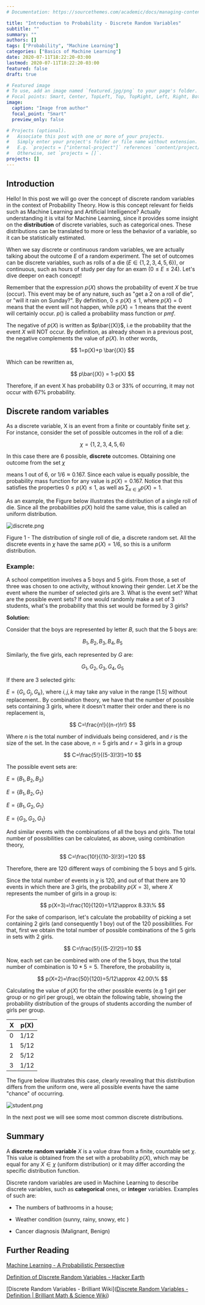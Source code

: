 ```yaml
---
# Documentation: https://sourcethemes.com/academic/docs/managing-content/

title: "Introduction to Probability - Discrete Random Variables"
subtitle: ""
summary: ""
authors: []
tags: ["Probability", "Machine Learning"]
categories: ["Basics of Machine Learning"]
date: 2020-07-11T18:22:20-03:00
lastmod: 2020-07-11T18:22:20-03:00
featured: false
draft: true

# Featured image
# To use, add an image named `featured.jpg/png` to your page's folder.
# Focal points: Smart, Center, TopLeft, Top, TopRight, Left, Right, BottomLeft, Bottom, BottomRight.
image:
  caption: "Image from author"
  focal_point: "Smart"
  preview_only: false

# Projects (optional).
#   Associate this post with one or more of your projects.
#   Simply enter your project's folder or file name without extension.
#   E.g. `projects = ["internal-project"]` references `content/project/deep-learning/index.md`.
#   Otherwise, set `projects = []`.
projects: []
---
```


## Introduction

Hello! In this post we will go over the concept of discrete random variables in the context of Probability Theory. How is this concept relevant for fields such as Machine Learning and Artificial Intelligence? Actually understanding it is vital for Machine Learning, since it provides some insight on the **distribution** of discrete variables, such as categorical ones. These distributions can be translated to more or less the behavior of a variable, so it can be statistically estimated.

When we say discrete or continuous random variables, we are actually talking about the outcome $E$ of a random experiment. The set of outcomes can be discrete variables, such as rolls of a die ($E \in \{ 1,2,3,4,5,6\}$), or continuous, such as hours of study per day for an exam ($0 \leq E \leq 24$). Let's dive deeper on each concept!

Remember that the expression $p(X)$ shows the probability of event $X$ be true (occur). This event may be of any nature, such as "get a 2 on a roll of die", or "will it rain on Sunday?". By definition, $0 \leq p(X) \leq 1$, where $p(X) = 0$ means that the event will not happen, while $p(X) = 1$ means that the event will certainly occur. $p()$ is called a probability mass function or *pmf*.

The negative of $p(X)$ is written as $p\bar{(X)}$, i.e the probability that the event $X$ will NOT occur. By definition, as already shown in a previous post, the negative complements the value of $p(X)$. In other words,

$$
1=p(X)+p \bar{(X)}
$$

Which can be rewritten as,

$$
p\bar{(X)} = 1-p(X)
$$

Therefore, if an event X has probability $0.3$ or $33\%$ of occurring, it may not occur with $67\%$ probability.

## Discrete random variables

As a discrete variable, X is an event from a finite or countably finite set $\chi$. For instance, consider the set of possible outcomes in the roll of a die:

$$
\chi = \{ 1,2,3,4,5,6\}
$$

In this case there are 6 possible, **discrete** outcomes. Obtaining one outcome from the set $\chi$

means 1 out of 6, or $1/6 \approx 0.167$. Since each value is equally possible, the probability mass function for any value is $p(X)=0.167$. Notice that this satisfies the properties $0 \leq p(X) \leq 1$, as well as $\sum_{x \in \chi}p(X)=1$.

As an example, the Figure below illustrates the distribution of a single roll of die. Since all the probabilities $p(X)$ hold the same value, this is called an uniform distribution.



![discrete.png](C:\Users\eruss\Documents\website\academic-kickstart\content\post\probability\drafts\discrete_dist\discrete\discrete.png)

Figure 1 - The distribution of single roll of die, a discrete random set. All the discrete events in $\chi$ have the same $p(X)=1/6$, so this is a uniform distribution.

### Example:

A school competition involves a 5 boys and 5 girls. From those, a set of three was chosen to one activity, without knowing their gender. Let $X$ be the event where the number of selected girls are 3. What is the event set? What are the possible event sets? If one would randomly make a set of 3 students, what's the probability that this set would be formed by 3 girls?

**Solution:**

Consider that the boys are represented by letter $B$, such that the 5 boys are:

$$
B_1,B_2,B_3,B_4,B_5
$$

Similarly, the five girls, each represented by $G$ are:

$$
G_1,G_2,G_3,G_4,G_5
$$

If there are 3 selected girls:

$E=\{G_i,G_j,G_k\}$, where $i,j,k$ may take any value in the range [1.5] without replacement.. By combination theory, we have that the number of possible sets containing 3 girls, where it doesn't matter their order and there is no replacement is,

$$
C=\frac{n!}{(n-r)!r!}
$$

Where $n$ is the total number of individuals being considered, and $r$ is the size of the set. In the case above, $n=5$ girls and $r=3$ girls in a group

$$
C=\frac{5!}{(5-3)!3!}=10
$$

The possible event sets are:

$E=\{B_1,B_2,B_3\}$

$E=\{B_1,B_2,G_1\}$

$E=\{B_1,G_2,G_1\}$

$E=\{G_3,G_2,G_1\}$

And similar events with the combinations of all the boys and girls. The total number of possibilities can be calculated, as above, using combination theory,

$$
C=\frac{10!}{(10-3)!3!}=120
$$

Therefore, there are 120 different ways of combining the 5 boys and 5 girls.

Since the total number of events in $\chi$ is 120, and out of that there are 10 events in which there are 3 girls, the probability $p(X=3)$, where $X$ represents the number of girls in a group is:

$$
p(X=3)=\frac{10}{120}=1/12\approx 8.33\%
$$

For the sake of comparison, let's calculate the probability of picking a set containing 2 girls (and consequently 1 boy) out of the 120 possibilities. For that, first we obtain the total number of possible combinations of the 5 girls in sets with 2 girls.

$$
C=\frac{5!}{(5-2)!2!}=10
$$

Now, each set can be combined with one of the 5 boys, thus the total number of combination is $10*5=5$. Therefore, the probability is,

$$
p(X=2)=\frac{50}{120}=5/12\approx 42.00\%
$$

Calculating the value of $p(X)$ for the other possible events (e.g 1 girl per group or no girl per group), we obtain the following table, showing the probability distribution of the groups of students according the number of girls per group.

| X   | p(X) |
| --- | ---- |
| 0   | 1/12 |
| 1   | 5/12 |
| 2   | 5/12 |
| 3   | 1/12 |

The figure below illustrates this case, clearly revealing that this distribution differs from the uniform one, were all possible events have the same "chance" of occurring.



![student.png](C:\Users\eruss\Documents\website\academic-kickstart\content\post\probability\drafts\discrete_dist\student\student.png)

In the next post we will see some most common discrete distributions.

## Summary

A **discrete random variable** $X$ is a value draw from a finite, countable set $\chi$. This value is obtained from the set with a probability $p(X)$, which may be equal for any $X \in \chi$ (uniform distribution) or it may differ according the specific distribution function.

Discrete random variables are used in Machine Learning to describe discrete variables, such as **categorical** ones, or **integer** variables. Examples of such are:

- The numbers of bathrooms in a house;

- Weather condition (sunny, rainy, snowy, etc )

- Cancer diagnosis (Malignant, Benign)

## Further Reading

[Machine Learning - A Probabilistic Perspective](https://www.amazon.com/Machine-Learning-Probabilistic-Perspective-Computation/dp/0262018020)

[Definition of Discrete Random Variables - Hacker Earth](https://www.hackerearth.com/pt-br/practice/machine-learning/prerequisites-of-machine-learning/discrete-random-variables/tutorial/)

[Discrete Random Variables - Brilliant Wiki]([Discrete Random Variables - Definition | Brilliant Math &amp; Science Wiki](https://brilliant.org/wiki/discrete-random-variables-definition/))
